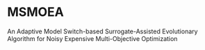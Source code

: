 # MSMOEA
An Adaptive Model Switch-based Surrogate-Assisted Evolutionary Algorithm for Noisy Expensive Multi-Objective Optimization
